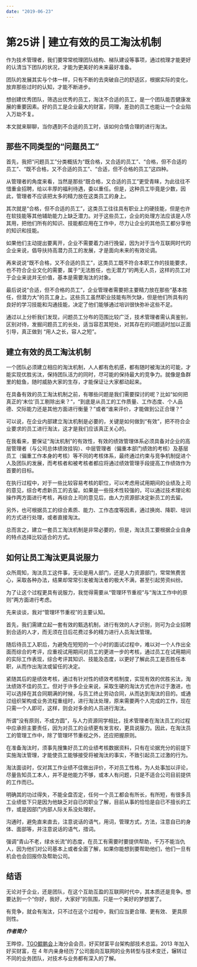 ```yaml
---
date: "2019-06-23"
---  
```

      
# 第25讲 | 建立有效的员工淘汰机制
作为技术管理者，我们要常常梳理团队结构、梯队建设等事项，通过梳理才能更好的认清当下团队的状况，才能为更美好的未来最好准备。

团队的发展其实与个体一样，只有不断的去突破自己的舒适区，根据实际的变化，放弃那些过时的认知，才能不断进步。

想创建优秀团队，筛选出优秀的员工，淘汰不合适的员工，是一个团队能否健康发展的重要因素。好的员工是企业最大的财富，同理，差劲的员工也能让一个企业陷入万劫不复。

本文就来聊聊，当你遇到不合适的员工时，该如何合情合理的进行淘汰。

## 那些不同类型的“问题员工”

首先，我把“问题员工”分类概括为“既合格，又合适的员工”、“合格，但不合适的员工”、“既不合格，又不合适的员工”、“合适，但不合格的员工”这四种。

从管理者的角度来看，当然是那些“既合格，又合适的员工”更受青睐，为此往往不惜重金招聘，给以丰厚的福利待遇，委以重任。但是，这种员工毕竟是少数，因此，管理者不应该把太多的精力放在这类员工的身上。

其次就是“合格，但不合适的员工”，这类员工往往具有职业上的硬技能，但是也许在软技能等其他辅助能力上缺乏潜力。对于这些员工，企业的处理方法应该是人尽其用，把他们所有的知识、技能都应用在工作中，尽力让企业的其他员工都分享他的知识和技能。

如果他们主动提出要离开，企业不需要着力进行挽留，因为对于当今互联网时代的企业来说，倡导扶持高潜力员工的发展，才是面向未来的有效论调。

再来说说“既不合格，又不合适的员工”，这类员工既不符合本职工作的技能要求，也不符合企业文化的需要，属于“无法胜任，也无潜力”的两无人员，这样的员工对于企业来说并无价值，基本是需要淘汰的对象。

最后说说“合适，但不合格的员工”，企业管理者需要把主要精力放在那些“基本胜任，但潜力大”的员工身上。这些员工虽然职业技能有所欠缺，但是他们所具有的良好的学习技能和沟通技能，决定了他们能够通过培训很快弥补这些不足。

通过以上分析我们发现，问题员工分布的范围比较广泛，技术管理者需认真鉴别，区别对待，发掘问题员工的长处，适当容忍其短处，对其存在的问题适时加以正面引导，真正做到 “用人之长，容人之短”。

## 建立有效的员工淘汰机制

一个团队必须建立相应的淘汰机制，人人都有危机感，都有随时被淘汰的可能，才能实现优胜劣汰，保持团队活力的同时，尽可能的保持最大的竞争力。就像是鱼群里的鲶鱼，随时威胁大家的生存，才能保证让大家都动起来。

在具备有效的员工淘汰机制之前，有哪些问题是我们需要探讨的呢？比如“如何把真正的‘末位’员工剔除出来？“，“到底是从员工的工作质量、工作态度、个人品德、交际能力还是其他方面进行衡量？”或者“谁来评价，才能做到公正合理？”

可以说，在企业内部建立淘汰机制是必要的，关键是如何做到“有效”，把不符合企业要求的员工进行淘汰，这才是我们应该真正关心的。

在我看来，要保证“淘汰机制”的有效性，有效的绩效管理体系必须具备对企业的高层管理者（与公司总体绩效挂钩）、中层管理者（偏重本部门绩效的考核）及基层员工（偏重工作本身的考核）等不同的考核体系，最终通过约束与竞争机制促进个人及团队的发展，而考核者和被考核者都应将通过绩效管理手段提高工作绩效作为首要的目标。

在执行过程中，对于一些比较容易考核的职位，可以考虑用试用期间的业绩及上司的意见，综合考虑新员工的去留。如果是一些技术性较强的，可以通过技术理论和操作两方面进行考核，再综合上司的意见后，由人力资源部决定新员工的去留。

另外，也可根据员工的综合素质、能力、工作态度等因素，通过换岗、降职、培训的方式进行处理，或者直接淘汰。

总而言之，建立一套员工淘汰机制是非常必要的，但是，淘汰员工要根据企业自身的特点选择比较适合的方式。

## 如何让员工淘汰更具说服力

众所周知，淘汰员工这件事，无论是用人部门，还是人力资源部门，常常煞费苦心，采取各种办法，结果却常常引发被淘汰者的极大不满，甚至引起劳资纠纷。

为了让这个过程更具有说服力，我觉得需要从“管理环节重视”与“淘汰工作中的原则”两方面进行考虑。

<!-- [[[read_end]]] -->

先来谈谈，我对“管理环节重视”的主要认知。

首先，我们需建立起一套有效的甄选机制，进行有效的人才识别，则可为企业招聘到合适的人才，而无须在日后花费过多的精力进行人员淘汰管理。

随后待员工入职后，为避免在短短的一个小时的面试过程中，难以对一个人作出全面而综合的考评，应重视试用期间对员工的更进一步的考核，通过员工在试用期间的实际工作表现，综合考评其知识、技能及态度，以更好了解此员工是否胜任本职，从而作出淘汰或留任的决定。

紧随其后的是绩效考核，通过有针对性的绩效考核制度，实现有效的优胜劣汰，淘汰绩效不佳的员工。但对于许多企业来说，采取生硬的淘汰方式也许过于激进，也可以选择在其合同期满的时候，与员工终止劳动合同，从而达到淘汰的目的。或通过组织架构或业务流程重组时，进行淘汰处理，原来需要两个人完成的工作，现在只需一个人即可，这样，则会对多余的人员进行淘汰。

所谓“没有原则，不成方圆”，与人力资源同学相比，技术管理者在淘汰员工的过程中应承担主要责任，因为对员工的业绩更有发言权，更具说服力。因此，在淘汰员工的管理工作中，除了管理环节重视之外，还应把握原则。

在准备淘汰时，须事先搜集好员工的业绩考核数据资料，只有在论据充分的前提下实施淘汰管理，才能使员工能够接受将被淘汰的事实，不致引起员工过激的行为。

淘汰面谈时，仅对其工作业绩不佳做出评价，不对员工性格，为人处事加以评论，尽量告知员工本人，并不是他能力不够，或本人有问题，只是不适合公司目前提供的工作而已。

明确其的功过得失，不能全盘否定，任何一个员工都会有所长，有所短，有很多员工业绩低下只是因为他缺乏对自已的职业了解，目前从事的恰恰是自已不擅长的工作，或是因部门内部人际关系没处理好。

沟通时，避免直来直去，注意说话的语气，用词，管理方式，方法，注意自已的身体、面部等，并注意说话的语气，措词。

强调“青山不老，绿水长流”的态度，在员工有需要时要提供帮助，千万不能当仇人，因为他们对公司基本上或者全面了解，如果你能想到要帮助他们，他们一旦有机会也会回报你及帮助公司。

## 结语

无论对于企业，还是团队，在这个互助互盈的互联网时代中，其本质还是竞争。想要达到一个“你好，我好，大家好”的氛围，只是一个美好的梦想罢了。

有竞争，就会有淘汰，只不过在这个过程中，我们应当更合理、更有效、 更具原则性。

_**作者简介**_

王晔倞，[TGO鲲鹏会](https://tgo.geekbang.org)上海分会会员，好买财富平台架构部技术总监。2013 年加入好买财富，在 4 年内亲身经历了公司面向互联网的业务转型与技术变迁，辗转过不同的业务团队，对技术与业务都有深入的了解。